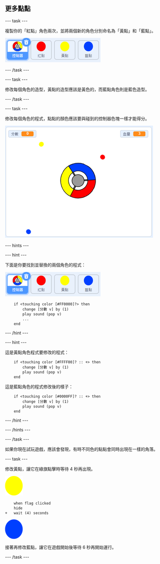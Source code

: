 ## 更多點點

--- task ---

複製你的「紅點」角色兩次，並將兩個新的角色分別命名為「黃點」和「藍點」。

![截圖](images/dots-more-dots.png)

--- /task ---

--- task ---

修改每個角色的造型，黃點的造型應該是黃色的，而藍點角色則是藍色造型。

--- /task ---

--- task ---

修改每個角色的程式，點點的顏色應該要與碰到的控制器色塊一樣才能得分。

![截圖](images/dots-all-test.png)

--- hints ---


--- hint ---

下面是你要找到並替換的兩個角色的程式：

![截圖](images/dots-more-dots.png)

```blocks3
    if <touching color [#FF0000]?> then
		change [分數 v] by (1)
		play sound (pop v)
        ...
	end
```

--- /hint ---

--- hint ---

這是黃點角色程式要修改的程式：

```blocks3
    if <touching color [#FFFF00]? :: +> then
        change [分數 v] by (1)
        play sound (pop v)
	end
```

這是藍點角色的程式修改後的樣子：

```blocks3
    if <touching color [#0000FF]? :: +> then
        change [分數 v] by (1)
        play sound (pop v)
	end
```

--- /hint ---

--- /hints ---

--- /task ---

如果你現在試玩遊戲，應該會發現，有時不同色的點點會同時出現在一樣的角落。

--- task ---

修改黃點，讓它在綠旗點擊時等待 4 秒再出現。

![黃點](images/yellow-sprite.png)

```blocks3
    when flag clicked
	hide
+	wait (4) seconds
```

![藍點](images/blue-sprite.png)

接著再修改藍點，讓它在遊戲開始後等待 6 秒再開始運行。

--- /task ---